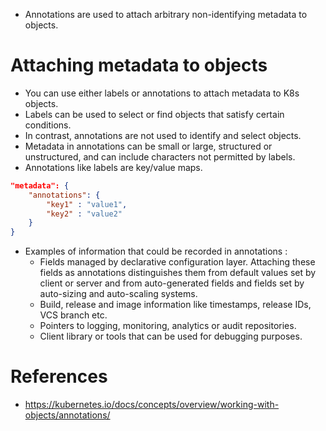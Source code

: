 * Annotations are used to attach arbitrary non-identifying metadata to objects.
# Attaching metadata to objects
* You can use either labels or annotations to attach metadata to K8s objects.
* Labels can be used to select or find objects that satisfy certain conditions.
* In contrast, annotations are not used to identify and select objects.
* Metadata in annotations can be small or large, structured or unstructured, and can include characters not permitted by labels.
* Annotations like labels are key/value maps.
```json
"metadata": {
	"annotations": {
		"key1" : "value1",
		"key2" : "value2"
	}
}
```
* Examples of information that could be recorded in annotations :
	* Fields managed by declarative configuration layer. Attaching these fields as annotations distinguishes them from default values set by client or server and from auto-generated fields and fields set by auto-sizing and auto-scaling systems.
	* Build, release and image information like timestamps, release IDs, VCS branch etc.
	* Pointers to logging, monitoring, analytics or audit repositories.
	* Client library or tools that can be used for debugging purposes.
# References
* https://kubernetes.io/docs/concepts/overview/working-with-objects/annotations/
